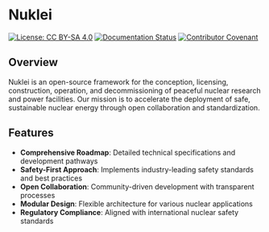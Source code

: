 # Nuklei

[![License: CC BY-SA 4.0](https://img.shields.io/badge/License-CC_BY--SA_4.0-lightgrey.svg)](https://creativecommons.org/licenses/by-sa/4.0/)
[![Documentation Status](https://readthedocs.org/projects/nuklei/badge/?version=latest)](https://nuklei.readthedocs.io/)
[![Contributor Covenant](https://img.shields.io/badge/Contributor%20Covenant-2.1-4baaaa.svg)](CODE_OF_CONDUCT.md)

## Overview
Nuklei is an open-source framework for the conception, licensing, construction, operation, and decommissioning of peaceful nuclear research and power facilities. Our mission is to accelerate the deployment of safe, sustainable nuclear energy through open collaboration and standardization.

## Features
- **Comprehensive Roadmap**: Detailed technical specifications and development pathways
- **Safety-First Approach**: Implements industry-leading safety standards and best practices
- **Open Collaboration**: Community-driven development with transparent processes
- **Modular Design**: Flexible architecture for various nuclear applications
- **Regulatory Compliance**: Aligned with international nuclear safety standards
